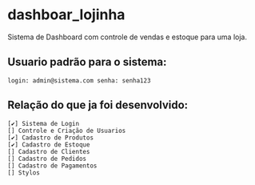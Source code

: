 # dashboar_lojinha
Sistema de Dashboard com controle de vendas e estoque para uma loja.

## Usuario padrão para o sistema:
``
login: admin@sistema.com
senha: senha123 
``

## Relação do que ja foi desenvolvido:
    [✔] Sistema de Login
    [] Controle e Criação de Usuarios
    [✔] Cadastro de Produtos
    [✔] Cadastro de Estoque
    [] Cadastro de Clientes
    [] Cadastro de Pedidos
    [] Cadastro de Pagamentos
    [] Stylos